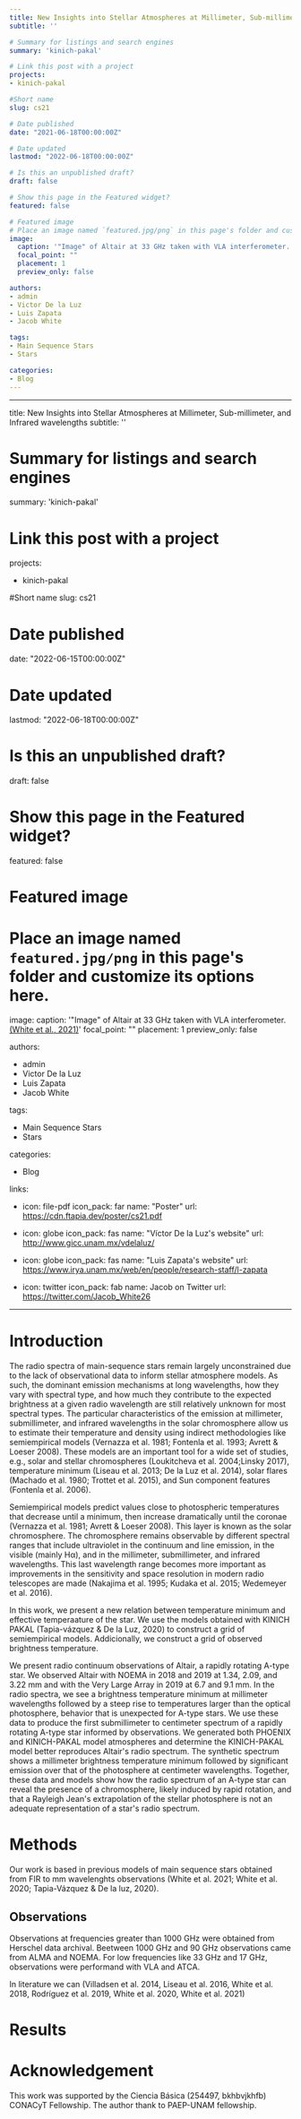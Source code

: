 ```yaml
---
title: New Insights into Stellar Atmospheres at Millimeter, Sub-millimeter, and Infrared wavelengths
subtitle: ''

# Summary for listings and search engines
summary: 'kinich-pakal'

# Link this post with a project
projects: 
- kinich-pakal

#Short name
slug: cs21

# Date published
date: "2021-06-18T00:00:00Z"

# Date updated
lastmod: "2022-06-18T00:00:00Z"

# Is this an unpublished draft?
draft: false

# Show this page in the Featured widget?
featured: false

# Featured image
# Place an image named `featured.jpg/png` in this page's folder and customize its options here.
image:
  caption: '"Image" of Altair at 33 GHz taken with VLA interferometer. [(White et al., 2021)](https://lucnix.be/)'
  focal_point: ""
  placement: 1
  preview_only: false

authors:
- admin
- Victor De la Luz
- Luis Zapata
- Jacob White

tags:
- Main Sequence Stars
- Stars

categories:
- Blog
---
```


---
title: New Insights into Stellar Atmospheres at Millimeter, Sub-millimeter, and Infrared wavelengths
subtitle: ''

# Summary for listings and search engines
summary: 'kinich-pakal'

# Link this post with a project
projects: 
- kinich-pakal

#Short name
slug: cs21

# Date published
date: "2022-06-15T00:00:00Z"

# Date updated
lastmod: "2022-06-18T00:00:00Z"

# Is this an unpublished draft?
draft: false

# Show this page in the Featured widget?
featured: false

# Featured image
# Place an image named `featured.jpg/png` in this page's folder and customize its options here.
image:
  caption: '"Image" of Altair at 33 GHz taken with VLA interferometer. [(White et al., 2021)](https://lucnix.be/)'
  focal_point: ""
  placement: 1
  preview_only: false

authors:
- admin
- Victor De la Luz
- Luis Zapata
- Jacob White

tags:
- Main Sequence Stars
- Stars

categories:
- Blog

links:
- icon: file-pdf
  icon_pack: far
  name: "Poster"
  url: https://cdn.ftapia.dev/poster/cs21.pdf

- icon: globe
  icon_pack: fas
  name: "Víctor De la Luz's website"
  url: http://www.gicc.unam.mx/vdelaluz/

- icon: globe
  icon_pack: fas
  name: "Luis Zapata's website"
  url: https://www.irya.unam.mx/web/en/people/research-staff/l-zapata

- icon: twitter
  icon_pack: fab
  name: Jacob on Twitter
  url: https://twitter.com/Jacob_White26
---

# Introduction

The radio spectra of main-sequence stars remain largely unconstrained due to the lack of observational data to inform stellar atmosphere models. As such, the dominant emission mechanisms at long wavelengths, how they vary with spectral type, and how much they contribute to the expected brightness at a given radio wavelength are still relatively unknown for most spectral types. 
The particular characteristics of the emission at millimeter, submillimeter, and infrared wavelengths in the solar chromosphere allow us to estimate their temperature and density using
indirect methodologies like semiempirical models (Vernazza et al. 1981; Fontenla et al. 1993; Avrett & Loeser 2008). These models are an important tool for a wide set of studies, e.g., solar and stellar chromospheres (Loukitcheva et al. 2004;Linsky 2017), temperature minimum (Liseau et al. 2013; De la Luz et al. 2014), solar flares (Machado et al. 1980; Trottet et al.
2015), and Sun component features (Fontenla et al. 2006).

Semiempirical models predict values close to photospheric temperatures that decrease until a minimum, then increase dramatically until the coronae (Vernazza et al. 1981; Avrett & Loeser 2008). This layer is known as the solar chromosphere. The chromosphere remains observable by different spectral ranges that include ultraviolet in the continuum and line emission, in the visible (mainly Hα), and in the millimeter, submillimeter, and infrared wavelengths.
This last wavelength range becomes more important as improvements in the sensitivity and space resolution in modern radio telescopes are made (Nakajima et al. 1995; Kudaka et al. 2015; Wedemeyer et al. 2016).

In this work, we present a new relation between temperature minimum and effective temperaature of the star. We use the models obtained with KINICH PAKAL (Tapia-vázquez & De la Luz, 2020) to construct a grid of semiempirical models. Addicionally, we construct a grid of observed brightness temperature.

We present radio continuum observations of Altair, a rapidly rotating A-type star. We observed Altair with NOEMA in 2018 and 2019 at 1.34, 2.09, and 3.22 mm and with the Very Large Array in 2019 at 6.7 and 9.1 mm. In the radio spectra, we see a brightness temperature minimum at millimeter wavelengths followed by a steep rise to temperatures larger than the optical photosphere, behavior that is unexpected for A-type stars. We use these data to produce the first submillimeter to centimeter spectrum of a rapidly rotating A-type star informed by observations. We generated both PHOENIX and KINICH-PAKAL model atmospheres and determine the KINICH-PAKAL model better reproduces Altair's radio spectrum. The synthetic spectrum shows a millimeter brightness temperature minimum followed by significant emission over that of the photosphere at centimeter wavelengths. Together, these data and models show how the radio spectrum of an A-type star can reveal the presence of a chromosphere, likely induced by rapid rotation, and that a Rayleigh Jean's extrapolation of the stellar photosphere is not an adequate representation of a star's radio spectrum.

# Methods

Our work is based in previous models of main sequence stars obtained from FIR to mm wavelenghts observations  (White et al. 2021; White et al. 2020; Tapia-Vázquez &  De la luz, 2020).

## Observations

Observations at frequencies greater than 1000 GHz were obtained from Herschel data archival. Beetween 1000 GHz and 90 GHz observations came from ALMA and NOEMA. For low frequencies like 33 GHz and 17 GHz, observations were performand with VLA and ATCA. 

In literature we can  (Villadsen et al. 2014, Liseau et al. 2016, White et al. 2018, Rodríguez et al. 2019, White et al. 2020, White et al. 2021)



# Results


# Acknowledgement

This work was supported by the Ciencia Básica (254497, bkhbvjkhfb) CONACyT Fellowship. The author thank to PAEP-UNAM fellowship.
